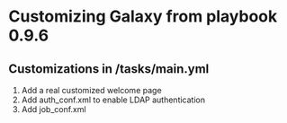 # Customizing Galaxy from playbook 0.9.6

## Customizations in /tasks/main.yml

1. Add a real customized welcome page
2. Add auth_conf.xml to enable LDAP authentication
3. Add job_conf.xml
